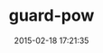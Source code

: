 ---
layout: post
title:  "guard-pow"
repo:   "guard/guard-pow"
date:   2015-02-18 17:21:35
gemurl: http://rubygems.org/gems/guard-pow
---